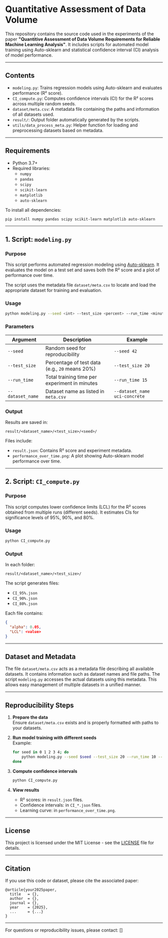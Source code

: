 
# Quantitative Assessment of Data Volume

This repository contains the source code used in the experiments of the paper **"Quantitive Assessment of Data Volume
Requirements for Reliable Machine Learning
Analysis"**. It includes scripts for automated model training using Auto-sklearn and statistical confidence interval (CI) analysis of model performance.

---

## Contents

- `modeling.py`: Trains regression models using Auto-sklearn and evaluates performance (R² score).
- `CI_compute.py`: Computes confidence intervals (CI) for the R² scores across multiple random seeds.
- `dataset/meta.csv`: A metadata file containing the paths and information of all datasets used.
- `result/`: Output folder automatically generated by the scripts.
- `utils/data_process_meta.py`: Helper function for loading and preprocessing datasets based on metadata.

---

## Requirements

- Python 3.7+
- Required libraries:
  - `numpy`
  - `pandas`
  - `scipy`
  - `scikit-learn`
  - `matplotlib`
  - `auto-sklearn`

To install all dependencies:
```bash
pip install numpy pandas scipy scikit-learn matplotlib auto-sklearn
```

---

## 1. Script: `modeling.py`

### Purpose

This script performs automated regression modeling using [Auto-sklearn](https://automl.github.io/auto-sklearn/master/). It evaluates the model on a test set and saves both the R² score and a plot of performance over time.

The script uses the metadata file `dataset/meta.csv` to locate and load the appropriate dataset for training and evaluation.

### Usage

```bash
python modeling.py --seed <int> --test_size <percent> --run_time <minutes> --dataset_name <name>
```

### Parameters

| Argument        | Description                                   | Example            |
|-----------------|-----------------------------------------------|--------------------|
| `--seed`        | Random seed for reproducibility               | `--seed 42`        |
| `--test_size`   | Percentage of test data (e.g., `20` means 20%) | `--test_size 20`   |
| `--run_time`    | Total training time per experiment in minutes | `--run_time 15`    |
| `--dataset_name`| Dataset name as listed in `meta.csv`          | `--dataset_name uci-concrete` |   

### Output

Results are saved in:
```
result/<dataset_name>/<test_size>/<seed>/
```
Files include:
- `result.json`: Contains R² score and experiment metadata.
- `performance_over_time.png`: A plot showing Auto-sklearn model performance over time.

---

## 2. Script: `CI_compute.py`

### Purpose

This script computes lower confidence limits (LCL) for the R² scores obtained from multiple runs (different seeds). It estimates CIs for significance levels of 95%, 90%, and 80%.

### Usage

```bash
python CI_compute.py
```

### Output

In each folder:
```
result/<dataset_name>/<test_size>/
```
The script generates files:
- `CI_95%.json`
- `CI_90%.json`
- `CI_80%.json`

Each file contains:
```json
{
  "alpha": 0.05,
  "LCL": <value>
}
```

---

## Dataset and Metadata

The file `dataset/meta.csv` acts as a metadata file describing all available datasets. It contains information such as dataset names and file paths. The script `modeling.py` accesses the actual datasets using this metadata. This allows easy management of multiple datasets in a unified manner.

---

## Reproducibility Steps

1. **Prepare the data**  
   Ensure `dataset/meta.csv` exists and is properly formatted with paths to your datasets.

2. **Run model training with different seeds**  
   Example:
   ```bash
   for seed in 0 1 2 3 4; do
       python modeling.py --seed $seed --test_size 20 --run_time 10 --dataset_name Xiong_2014
   done
   ```

3. **Compute confidence intervals**
   ```bash
   python CI_compute.py
   ```

4. **View results**
   - R² scores: in `result.json` files.
   - Confidence intervals: in `CI_*.json` files.
   - Learning curve: in `performance_over_time.png`.

---

## License

This project is licensed under the MIT License - see the [LICENSE](LICENSE.txt) file for details.

---

## Citation

If you use this code or dataset, please cite the associated paper:

```
@article{your2025paper,
  title   = {},
  author  = {},
  journal = {},
  year    = {2025},
  ...     = {...}
}
```

---

For questions or reproducibility issues, please contact: []
